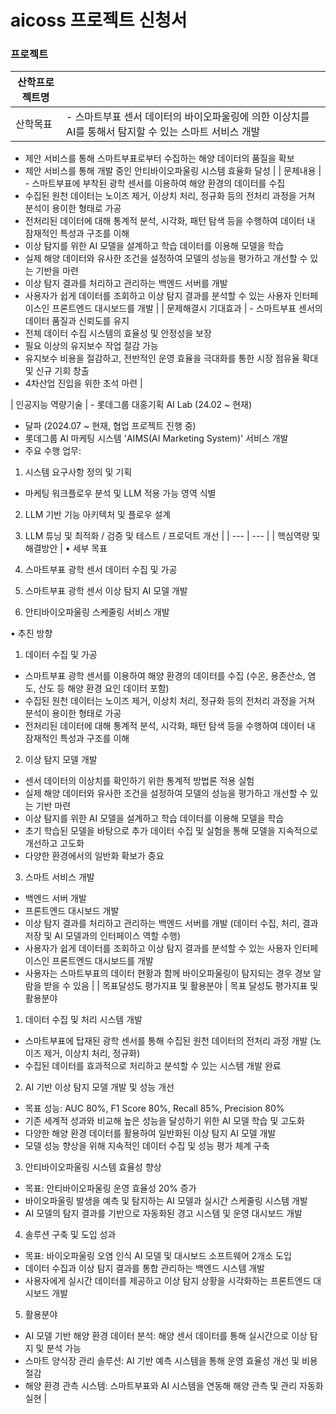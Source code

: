 # aicoss 프로젝트 신청서

### 프로젝트

| 산학프로젝트명 |  |
| --- | --- |
| 산학목표 | - 스마트부표 센서 데이터의 바이오파울링에 의한 이상치를 AI를 통해서 탐지할 수 있는 스마트 서비스 개발
- 제안 서비스를 통해 스마트부표로부터 수집하는 해양 데이터의 품질을 확보
- 제안 서비스를 통해 개발 중인 안티바이오파울링 시스템 효율화 달성 |
| 문제내용 | - 스마트부표에 부착된 광학 센서를 이용하여 해양 환경의 데이터를 수집
- 수집된 원천 데이터는 노이즈 제거, 이상치 처리, 정규화 등의 전처리 과정을 거쳐 분석이 용이한 형태로 가공
- 전처리된 데이터에 대해 통계적 분석, 시각화, 패턴 탐색 등을 수행하여 데이터 내 잠재적인 특성과 구조를 이해
- 이상 탐지를 위한 AI 모델을 설계하고 학습 데이터를 이용해 모델을 학습
- 실제 해양 데이터와 유사한 조건을 설정하여 모델의 성능을 평가하고 개선할 수 있는 기반을 마련
- 이상 탐지 결과를 처리하고 관리하는 백엔드 서버를 개발
- 사용자가 쉽게 데이터를 조회하고 이상 탐지 결과를 분석할 수 있는 사용자 인터페이스인 프론트엔드 대시보드를 개발 |
| 문제해결시 기대효과 | - 스마트부표 센서의 데이터 품질과 신뢰도를 유지
- 전체 데이터 수집 시스템의 효율성 및 안정성을 보장
- 필요 이상의 유지보수 작업 절감 가능
- 유지보수 비용을 절감하고, 전반적인 운영 효율을 극대화를 통한 시장 점유율 확대 및 신규 기회 창출
- 4차산업 진입을 위한 초석 마련 |

| 인공지능 역량기술 | - 롯데그룹 대홍기획 AI Lab (24.02 ~ 현재)
- 달파 (2024.07 ~ 현재, 협업 프로젝트 진행 중)
- 롯데그룹 AI 마케팅 시스템 'AIMS(AI Marketing System)' 서비스 개발
- 주요 수행 업무:
1. 시스템 요구사항 정의 및 기획
- 마케팅 워크플로우 분석 및 LLM 적용 가능 영역 식별
2. LLM 기반 기능 아키텍처 및 플로우 설계
3. LLM 튜닝 및 최적화 / 검증 및 테스트 / 프로덕트 개선 |
| --- | --- |
| 핵심역량 및 해결방안 | • 세부 목표

1. 스마트부표 광학 센서 데이터 수집 및 가공
2. 스마트부표 광학 센서 이상 탐지 AI 모델 개발
3. 안티바이오파울링 스케줄링 서비스 개발

• 추진 방향

1. 데이터 수집 및 가공
- 스마트부표 광학 센서를 이용하여 해양 환경의 데이터를 수집 (수온, 용존산소, 염도, 산도 등 해양 환경 요인 데이터 포함)
- 수집된 원천 데이터는 노이즈 제거, 이상치 처리, 정규화 등의 전처리 과정을 거쳐 분석이 용이한 형태로 가공
- 전처리된 데이터에 대해 통계적 분석, 시각화, 패턴 탐색 등을 수행하여 데이터 내 잠재적인 특성과 구조를 이해

2. 이상 탐지 모델 개발
- 센서 데이터의 이상치를 확인하기 위한 통계적 방법론 적용 실험
- 실제 해양 데이터와 유사한 조건을 설정하여 모델의 성능을 평가하고 개선할 수 있는 기반 마련
- 이상 탐지를 위한 AI 모델을 설계하고 학습 데이터를 이용해 모델을 학습
- 초기 학습된 모델을 바탕으로 추가 데이터 수집 및 실험을 통해 모델을 지속적으로 개선하고 고도화
- 다양한 환경에서의 일반화 확보가 중요

3. 스마트 서비스 개발
- 백엔드 서버 개발
- 프론트엔드 대시보드 개발
- 이상 탐지 결과를 처리하고 관리하는 백엔드 서버를 개발 (데이터 수집, 처리, 결과 저장 및 AI 모델과의 인터페이스 역할 수행)
- 사용자가 쉽게 데이터를 조회하고 이상 탐지 결과를 분석할 수 있는 사용자 인터페이스인 프론트엔드 대시보드를 개발
- 사용자는 스마트부표의 데이터 현황과 함께 바이오파울링이 탐지되는 경우 경보 알람을 받을 수 있음   |
| 목표달성도 평가지표 및 활용분야 | 목표 달성도 평가지표 및 활용분야

1. 데이터 수집 및 처리 시스템 개발
- 스마트부표에 탑재된 광학 센서를 통해 수집된 원천 데이터의 전처리 과정 개발 (노이즈 제거, 이상치 처리, 정규화)
- 수집된 데이터를 효과적으로 처리하고 분석할 수 있는 시스템 개발 완료

2. AI 기반 이상 탐지 모델 개발 및 성능 개선
- 목표 성능: AUC 80%, F1 Score 80%, Recall 85%, Precision 80%
- 기존 세계적 성과와 비교해 높은 성능을 달성하기 위한 AI 모델 학습 및 고도화
- 다양한 해양 환경 데이터를 활용하여 일반화된 이상 탐지 AI 모델 개발
- 모델 성능 향상을 위해 지속적인 데이터 수집 및 성능 평가 체계 구축

3. 안티바이오파울링 시스템 효율성 향상
- 목표: 안티바이오파울링 운영 효율성 20% 증가
- 바이오파울링 발생을 예측 및 탐지하는 AI 모델과 실시간 스케줄링 시스템 개발
- AI 모델의 탐지 결과를 기반으로 자동화된 경고 시스템 및 운영 대시보드 개발

4. 솔루션 구축 및 도입 성과
- 목표: 바이오파울링 오염 인식 AI 모델 및 대시보드 소프트웨어 2개소 도입
- 데이터 수집과 이상 탐지 결과를 통합 관리하는 백엔드 시스템 개발
- 사용자에게 실시간 데이터를 제공하고 이상 탐지 상황을 시각화하는 프론트엔드 대시보드 개발

5. 활용분야
- AI 모델 기반 해양 환경 데이터 분석: 해양 센서 데이터를 통해 실시간으로 이상 탐지 및 분석 가능
- 스마트 양식장 관리 솔루션: AI 기반 예측 시스템을 통해 운영 효율성 개선 및 비용 절감
- 해양 환경 관측 시스템: 스마트부표와 AI 시스템을 연동해 해양 관측 및 관리 자동화 실현   |